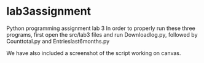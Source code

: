 # lab3assignment
Python programming assignment lab 3 
In order to properly run these three programs, first open the src/lab3 files and run Downloadlog.py, followed by Counttotal.py and Entrieslast6months.py

We have also included a screenshot of the script working on canvas.
